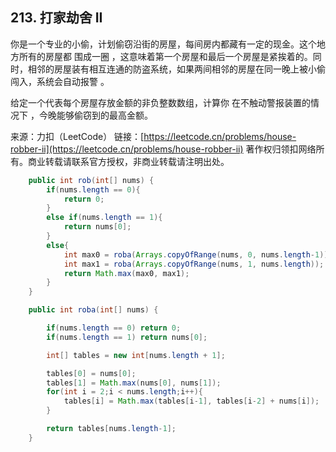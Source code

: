 ## 213. 打家劫舍 II

你是一个专业的小偷，计划偷窃沿街的房屋，每间房内都藏有一定的现金。这个地方所有的房屋都 围成一圈 ，这意味着第一个房屋和最后一个房屋是紧挨着的。同时，相邻的房屋装有相互连通的防盗系统，如果两间相邻的房屋在同一晚上被小偷闯入，系统会自动报警 。

给定一个代表每个房屋存放金额的非负整数数组，计算你 在不触动警报装置的情况下 ，今晚能够偷窃到的最高金额。

来源：力扣（LeetCode）
链接：[https://leetcode.cn/problems/house-robber-ii](https://leetcode.cn/problems/house-robber-ii)
著作权归领扣网络所有。商业转载请联系官方授权，非商业转载请注明出处。





```Java
    public int rob(int[] nums) {
        if(nums.length == 0){
            return 0;
        }
        else if(nums.length == 1){
            return nums[0];
        }
        else{
            int max0 = roba(Arrays.copyOfRange(nums, 0, nums.length-1));
            int max1 = roba(Arrays.copyOfRange(nums, 1, nums.length));
            return Math.max(max0, max1);
        }
    }

    public int roba(int[] nums) {

        if(nums.length == 0) return 0;
        if(nums.length == 1) return nums[0];

        int[] tables = new int[nums.length + 1];

        tables[0] = nums[0];
        tables[1] = Math.max(nums[0], nums[1]);
        for(int i = 2;i < nums.length;i++){
            tables[i] = Math.max(tables[i-1], tables[i-2] + nums[i]);
        }

        return tables[nums.length-1];
    }
```